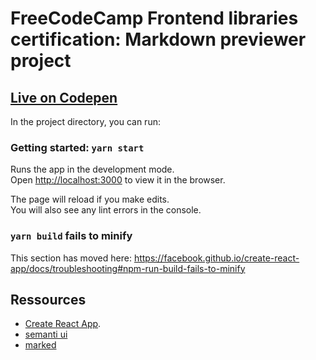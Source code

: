 
# FreeCodeCamp Frontend libraries certification: Markdown previewer project
## [Live on Codepen]()

In the project directory, you can run:

### Getting started: `yarn start`
Runs the app in the development mode.<br />
Open [http://localhost:3000](http://localhost:3000) to view it in the browser.

The page will reload if you make edits.<br />
You will also see any lint errors in the console.


### `yarn build` fails to minify

This section has moved here: https://facebook.github.io/create-react-app/docs/troubleshooting#npm-run-build-fails-to-minify
## Ressources
- [Create React App](https://github.com/facebook/create-react-app).
- [semanti ui](https://react.semantic-ui.com/)
- [marked](https://github.com/markedjs/marked)
